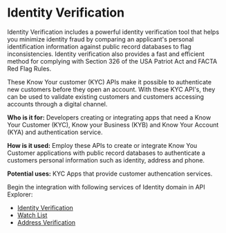 # Identity Verification 

Identity Verification includes a powerful identity verification tool that helps you minimize identity fraud by comparing an applicant's personal identification information against public record databases to flag inconsistencies. Identity verification also provides a fast and efficient method for complying with Section 326 of the USA Patriot Act and FACTA Red Flag Rules. 

These Know Your customer (KYC) APIs make it possible to authenticate new customers before they open an account. With these KYC API's,  they can be used to validate existing customers and customers accessing accounts through a digital channel.

**Who is it for:** Developers creating or integrating apps that need a Know Your Customer (KYC), Know your Business (KYB) and Know Your Account (KYA) and authentication service.  

**How is it used:** Employ these APIs to create or integrate Know You Customer applications with public record databases to authenticate a customers personal information such as identity, address and phone.  

**Potential uses:** KYC Apps that provide customer authencation services. 

Begin the integration with following services of Identity domain in API Explorer:

* [Identity Verification](../api/?type=post&path=//onboardadvisor/business/verification)
* [Watch List](../api/?type=post&path=/onboardadvisor/business/watchlist)
* [Address Verification](../api/?type=post&path=/onboardadvisor/business/verification/address)



